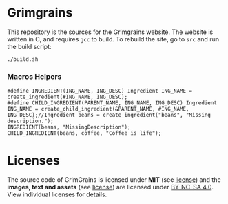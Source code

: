 # Grimgrains

This repository is the sources for the Grimgrains website. The website is written in C, and requires `gcc` to build. To rebuild the site, go to `src` and run the build script:

```
./build.sh
```

### Macros Helpers

```
#define INGREDIENT(ING_NAME, ING_DESC) Ingredient ING_NAME = create_ingredient(#ING_NAME, ING_DESC);
#define CHILD_INGREDIENT(PARENT_NAME, ING_NAME, ING_DESC) Ingredient ING_NAME = create_child_ingredient(&PARENT_NAME, #ING_NAME, ING_DESC);//Ingredient beans = create_ingredient("beans", "Missing description.");
INGREDIENT(beans, "MissingDescription");
CHILD_INGREDIENT(beans, coffee, "Coffee is life");
```
# Licenses

The source code of GrimGrains is licensed under **MIT** (see [license](LICENSE.mit.md)) and the **images, text and assets** (see [license](LICENSE.by-nc-sa-4.0.md)) are licensed under [BY-NC-SA 4.0](https://creativecommons.org/licenses/by-nc-sa/4.0/). View individual licenses for details.
